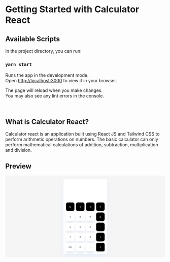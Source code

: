 # Getting Started with Calculator React

## Available Scripts

In the project directory, you can run:

### `yarn start`

Runs the app in the development mode.\
Open [http://localhost:3000](http://localhost:3000) to view it in your browser.

The page will reload when you make changes.\
You may also see any lint errors in the console.

<br />

## What is Calculator React?

Calculator react is an application built using React JS and Tailwind CSS to perform arithmetic operations on numbers. The basic calculator can only perform mathematical calculations of addition, subtraction, multiplication and division.

## Preview

!["Calculator React"](https://raw.githubusercontent.com/danisec/assets/main/images/calculator-react/calculator-app.png)
